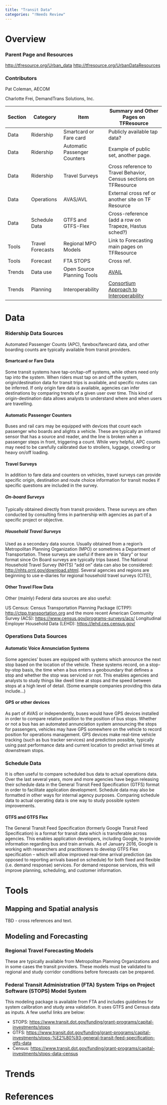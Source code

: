 ```yaml
---
title: "Transit Data"
categories: "!Needs Review"
---
```


Overview
========

### Parent Page and Resources

<http://tfresource.org/Urban_data>
<http://tfresource.org/UrbanDataResources>

### Contributors

Pat Coleman, AECOM

Charlotte Frei, DemandTrans Solutions, Inc.

| Section | Category         | Item                         | Summary and Other Pages on TFResource                                                                         |
|---------|------------------|------------------------------|---------------------------------------------------------------------------------------------------------------|
| Data    | Ridership        | Smartcard or Fare card       | Publicly available tap data?                                                                                  |
| Data    | Ridership        | Automatic Passenger Counters | Example of public set, another page.                                                                          |
| Data    | Ridership        | Travel Surveys               | Cross reference to Travel Behavior, Census sections on TFResource                                             |
| Data    | Operations       | AVAS/AVL                     | External cross ref or another site on TF Resource                                                             |
| Data    | Schedule Data    | GTFS and GTFS-Flex           | Cross-reference (add a row on Trapeze, Hastus sched?)                                                         |
| Tools   | Travel Forecasts | Regional MPO Models          | Link to Forecasting main pages on TFResource                                                                  |
| Tools   | Forecast         | FTA STOPS                    | Cross ref.                                                                                                    |
| Trends  | Data use         | Open Source Planning Tools   | [AVAIL](http://www.albany.edu/avail/)                                                                         |
| Trends  | Planning         | Interoperability             | [Consortium Approach to Interoperability](https://trilliumtransit.com/2017/01/10/consortium-approach-to-itd/) |

Data
====

### Ridership Data Sources

Automated Passenger Counts (APC), farebox/farecard data, and other boarding counts are typically available from transit providers.

#### Smartcard or Fare Data

Some transit systems have tap-on/tap-off systems, while others need only tap into the system. When riders must tap on and off the system, origin/destination data for transit trips is available, and specific routes can be inferred. If only origin fare data is available, agencies can infer destinations by comparing trends of a given user over time. This kind of origin-destination data allows analysts to understand where and when users are travelling.

#### Automatic Passenger Counters

Buses and rail cars may be equipped with devices that count each passenger who boards and alights a vehicle. These are typically an infrared sensor that has a source and reader, and the line is broken when a passenger steps in front, triggering a count. While very helpful, APC counts may need to be carefully calibrated due to strollers, luggage, crowding or heavy on/off loading.

#### Travel Surveys

In addition to fare data and counters on vehicles, travel surveys can provide specific origin, destination and route choice information for transit modes if specific questions are included in the survey.

##### On-board Surveys

Typically obtained directly from transit providers. These surveys are often conducted by consulting firms in partnership with agencies as part of a specific project or objective.

##### Household Travel Surveys

Used as a secondary data source. Usually obtained from a region’s Metropolitan Planning Organization (MPO) or sometimes a Department of Transportation. These surveys are useful if there are in “diary” or tour format since On Board surveys are typically trips based. The National Household Travel Survey (NHTS) “add on” data can also be considered: <http://nhts.ornl.gov/download.shtml>. Several agencies and regions are beginning to use e-diaries for regional household travel surveys (CITE),

#### Other Travel Flow Data

Other (mainly) Federal data sources are also useful:

US Census: Census Transportation Planning Package (CTPP): <http://ctpp.transportation.org> and the more recent American Community Survey (ACS): <https://www.census.gov/programs-surveys/acs/>
Longitudinal Employer Household Data (LEHD): <https://lehd.ces.census.gov/>

### Operations Data Sources

#### Automatic Voice Annunciation Systems

Some agencies’ buses are equipped with systems which announce the next stop based on the location of the vehicle. These systems record, on a stop-by-stop basis, the time when a bus enters a geoboundary that defines a stop and whether the stop was serviced or not. This enables agencies and analysts to study things like dwell time at stops and the speed between stops at a high level of detail. (Some example companies providing this data include…)

#### GPS or other devices

As part of AVAS or independently, buses would have GPS devices installed in order to compare relative position to the position of bus stops. Whether or not a bus has an automated annunciation system announcing the stops for passengers, vehicles may have GPS somewhere on the vehicle to record position for operations management. GPS devices make real-time vehicle tracking (such as bus tracker services) and prediction possible, typically using past performance data and current location to predict arrival times at downstream stops.

### Schedule Data

It is often useful to compare scheduled bus data to actual operations data. Over the last several years, more and more agencies have begun releasing their schedule data in the General Transit Feed Specification (GTFS) format in order to facilitate application development. Schedule data may also be formatted in other ways for internal agency purposes. Comparing schedule data to actual operating data is one way to study possible system improvements.

#### GTFS and GTFS Flex

The General Transit Feed Specification (formerly Google Transit Feed Specification) is a format for transit data which is transferable across agencies. This enables application developers, including Google, to provide information regarding bus and train arrivals. As of January 2016, Google is working with researchers and practitioners to develop GTFS Flex specification – which will allow improved real-time arrival prediction (as opposed to reporting arrivals based on schedule) for both fixed and flexible (i.e. demand response) services. For demand response services, this will improve planning, scheduling, and customer information.

Tools
=====

Mapping and Spatial analysis
----------------------------

TBD - cross references and text.

Modeling and Forecasting
------------------------

### Regional Travel Forecasting Models

These are typically available from Metropolitan Planning Organizations and in some cases the transit providers. These models must be validated to regional and study corridor conditions before forecasts can be prepared.

### Federal Transit Administration (FTA) System Trips on Project Software (STOPS) Model System

This modeling package is available from FTA and includes guidelines for system calibration and study area validation. It uses GTFS and Census data as inputs. A few useful links are below:

-   STOPS: <https://www.transit.dot.gov/funding/grant-programs/capital-investments/stops>
-   GTFS: <https://www.transit.dot.gov/funding/grant-programs/capital-investments/stops-%E2%80%93-general-transit-feed-specification-gtfs-data>
-   Census: <https://www.transit.dot.gov/funding/grant-programs/capital-investments/stops-data-census>

Trends
======

References
==========


